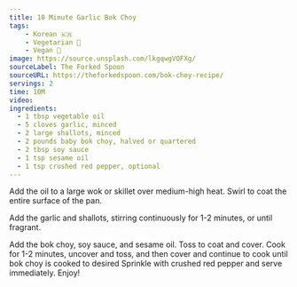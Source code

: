 ```yaml
---
title: 10 Minute Garlic Bok Choy
tags:
    - Korean 🇰🇷
    - Vegetarian 🌿
    - Vegan 🌱
image: https://source.unsplash.com/lkgqwgVOFXg/
sourceLabel: The Forked Spoon
sourceURL: https://theforkedspoon.com/bok-choy-recipe/
servings: 2
time: 10M
video:
ingredients:
  - 1 tbsp vegetable oil
  - 5 cloves garlic, minced
  - 2 large shallots, minced
  - 2 pounds baby bok choy, halved or quartered
  - 2 tbsp soy sauce
  - 1 tsp sesame oil
  - 1 tsp crushed red pepper, optional
---
```

Add the oil to a large wok or skillet over medium-high heat. Swirl to coat the entire surface of the pan.  

Add the garlic and shallots, stirring continuously for 1-2 minutes, or until fragrant.

 Add the bok choy, soy sauce, and sesame oil. Toss to coat and cover. Cook for 1-2 minutes, uncover and toss, and then cover and continue to cook until bok choy is cooked to desired 
 Sprinkle with crushed red pepper and serve immediately. Enjoy!